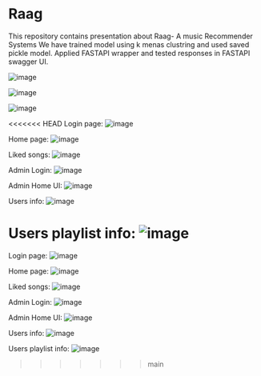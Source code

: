 # Raag
This repository contains presentation about Raag- A music Recommender Systems
We have trained model using k menas clustring and used saved pickle model. Applied FASTAPI wrapper and tested responses in FASTAPI swagger UI.

![image](https://user-images.githubusercontent.com/106286886/176231004-32c8ed5c-e1ec-461b-adfb-c5095c9fafab.png)

![image](https://user-images.githubusercontent.com/106286886/176231337-bb85d0da-1237-4a55-a2a7-d6e4362d561e.png)

![image](https://user-images.githubusercontent.com/106286886/176068939-96564682-d632-4ddb-99fc-194fa0579503.png)

<<<<<<< HEAD
Login page: 
![image](https://user-images.githubusercontent.com/106286886/179836193-afce0c4d-9931-4abc-ae61-3feadafa3c5c.png)

Home page:
![image](https://user-images.githubusercontent.com/106286886/179836216-fe3f9129-b821-476f-a2e4-b4f7932c6092.png)

Liked songs:
![image](https://user-images.githubusercontent.com/106286886/179836243-4db91b41-2554-499f-816b-cd441f2421dc.png)


Admin Login:
![image](https://user-images.githubusercontent.com/106286886/179836283-ff6dbab4-96b0-420a-8b43-e963463d9cb4.png)

Admin Home UI:
![image](https://user-images.githubusercontent.com/106286886/179836316-c205f2ed-bbf3-447f-91bb-c82909964e45.png)

Users info:
![image](https://user-images.githubusercontent.com/106286886/179836351-4c29c06e-1a64-4832-aa9c-7e155da047a5.png)

Users playlist info:
![image](https://user-images.githubusercontent.com/106286886/179836382-d2a364c5-3abe-48da-b4be-eafa539fccf6.png)
=======
Login page:
![image](https://user-images.githubusercontent.com/106286886/179835529-c031c419-a50d-4f88-836d-655f0c262fca.png)

Home page:
![image](https://user-images.githubusercontent.com/106286886/179835553-82f8d8cc-3bf9-432b-b389-c8d41c4acc58.png)

Liked songs:
![image](https://user-images.githubusercontent.com/106286886/179835598-7ba8ed3a-262e-4d81-8f62-0024d30ee810.png)

Admin Login:
![image](https://user-images.githubusercontent.com/106286886/179835634-23a6c25a-cd14-41df-80ac-fae401b064cc.png)

Admin Home UI:
![image](https://user-images.githubusercontent.com/106286886/179835661-28d5a59d-fb3e-428c-bd96-320d8268f7c0.png)

Users info:
![image](https://user-images.githubusercontent.com/106286886/179835684-8d307c43-d7ac-40c3-a4f0-79ee146c1a80.png)

Users playlist info:
![image](https://user-images.githubusercontent.com/106286886/179835723-acf816e2-fbe5-4ba6-a7e0-e5b6e42809c6.png)
>>>>>>> main


